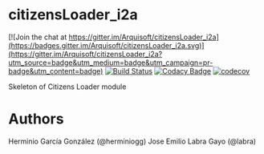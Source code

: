 # citizensLoader_i2a

[![Join the chat at https://gitter.im/Arquisoft/citizensLoader_i2a](https://badges.gitter.im/Arquisoft/citizensLoader_i2a.svg)](https://gitter.im/Arquisoft/citizensLoader_i2a?utm_source=badge&utm_medium=badge&utm_campaign=pr-badge&utm_content=badge)
[![Build Status](https://travis-ci.org/Arquisoft/citizensLoader_i2a.svg?branch=master)](https://travis-ci.org/Arquisoft/citizensLoader_i2a)
[![Codacy Badge](https://api.codacy.com/project/badge/Grade/e680327c40a44a6b8378a8171066e341)](https://www.codacy.com/app/jelabra/citizensLoader_i2a?utm_source=github.com&utm_medium=referral&utm_content=Arquisoft/citizensLoader_i2a&utm_campaign=badger)
[![codecov](https://codecov.io/gh/Arquisoft/citizensLoader_i2a/branch/master/graph/badge.svg)](https://codecov.io/gh/Arquisoft/citizensLoader_i2a)

Skeleton of Citizens Loader module

# Authors

Herminio García González (@herminiogg)
Jose Emilio Labra Gayo (@labra)
